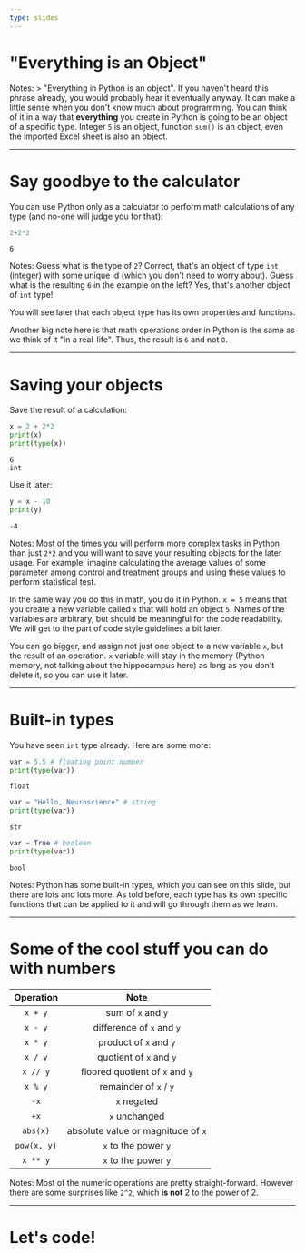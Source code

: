 ```yaml
---
type: slides
---
```


# "Everything is an Object"

Notes: > "Everything in Python is an object". If you haven't heard this phrase already, you would probably hear it eventually anyway. It can make a little sense when you don't know much about programming. You can think of it in a way that **everything** you create in Python is going to be an object of a specific type. Integer `5` is an object, function `sum()` is an object, even the imported Excel sheet is also an object.

---

# Say goodbye to the calculator

You can use Python only as a calculator to perform math calculations of any type (and no-one will judge you for that):

```python
2+2*2
```

```out
6
```

Notes: Guess what is the type of `2`? Correct, that's an object of type `int` (integer) with some unique id (which you don't need to worry about). Guess what is the resulting `6` in the example on the left? Yes, that's another object of `int` type!

You will see later that each object type has its own properties and functions.

Another big note here is that math operations order in Python is the same as we think of it "in a real-life". Thus, the result is `6` and not `8`.

---

# Saving your objects

Save the result of a calculation:
```python
x = 2 + 2*2
print(x)
print(type(x))
```

```out
6
int
```

Use it later:

```python
y = x - 10
print(y)
```

```out
-4
```

Notes: Most of the times you will perform more complex tasks in Python than just `2*2` and you will want to save your resulting objects for the later usage. For example, imagine calculating the average values of some parameter among control and treatment groups and using these values to perform statistical test.

In the same way you do this in math, you do it in Python. `x = 5` means that you create a new variable called `x` that will hold an object `5`. Names of the variables are arbitrary, but should be meaningful for the code readability. We will get to the part of code style guidelines a bit later.

You can go bigger, and assign not just one object to a new variable `x`, but the result of an operation. `x` variable will stay in the memory (Python memory, not talking about the hippocampus here) as long as you don't delete it, so you can use it later.

---

# Built-in types

You have seen `int` type already. Here are some more:

```python
var = 5.5 # floating point number
print(type(var))
```

```out
float
```

```python
var = "Hello, Neuroscience" # string
print(type(var))
```

```out
str
```

```python
var = True # boolean
print(type(var))
```

```out
bool
```

Notes: Python has some built-in types, which you can see on this slide, but there are lots and lots more. As told before, each type has its own specific functions that can be applied to it and will go through them as we learn.

---

# Some of the cool stuff you can do with numbers

| Operation | Note |
|:-:|:-:|
| `x + y` | sum of `x` and `y` |
| `x - y` | difference of `x` and `y` |
| `x * y` | product of `x` and `y` |
| `x / y` | quotient of `x` and `y` |
| `x // y` | floored quotient of `x` and `y` |
| `x % y` | remainder of `x` / `y` |
| `-x` | `x` negated |
| `+x` | `x` unchanged |
| `abs(x)` | absolute value or magnitude of `x` |
| `pow(x, y)` | `x` to the power `y` |
| `x ** y` | `x` to the power `y` |

Notes: Most of the numeric operations are pretty straight-forward. However there are some surprises like `2^2`, which **is not** 2 to the power of 2.

---

# Let's code!
